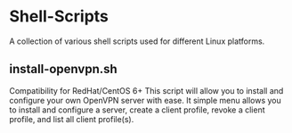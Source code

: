 # Shell-Scripts
A collection of various shell scripts used for different Linux platforms.

## install-openvpn.sh
Compatibility for RedHat/CentOS 6+
This script will allow you to install and configure your own OpenVPN server with ease. It simple menu allows you to install and configure a server, create a client profile, revoke a client profile, and list all client profile(s).
